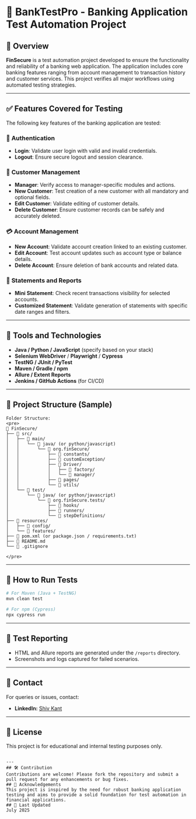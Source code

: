 # 🏦 **BankTestPro - Banking Application Test Automation Project**

## 📌 **Overview**

**FinSecure** is a test automation project developed to ensure the functionality and reliability of a banking web application. The application includes core banking features ranging from account management to transaction history and customer services. This project verifies all major workflows using automated testing strategies.

---

## ✅ **Features Covered for Testing**

The following key features of the banking application are tested:

### 🔐 **Authentication**
- **Login**: Validate user login with valid and invalid credentials.
- **Logout**: Ensure secure logout and session clearance.

### 👤 **Customer Management**
- **Manager**: Verify access to manager-specific modules and actions.
- **New Customer**: Test creation of a new customer with all mandatory and optional fields.
- **Edit Customer**: Validate editing of customer details.
- **Delete Customer**: Ensure customer records can be safely and accurately deleted.

### 💳 **Account Management**
- **New Account**: Validate account creation linked to an existing customer.
- **Edit Account**: Test account updates such as account type or balance details.
- **Delete Account**: Ensure deletion of bank accounts and related data.

### 📄 **Statements and Reports**
- **Mini Statement**: Check recent transactions visibility for selected accounts.
- **Customized Statement**: Validate generation of statements with specific date ranges and filters.

---

## 🧪 **Tools and Technologies**

- **Java / Python / JavaScript** (specify based on your stack)
- **Selenium WebDriver** / **Playwright** / **Cypress**
- **TestNG / JUnit / PyTest**
- **Maven / Gradle / npm**
- **Allure / Extent Reports**
- **Jenkins / GitHub Actions** (for CI/CD)

---

## 📂 Project Structure (Sample)
```
Folder Structure:
<pre>
📂 FinSecure/
├── 📂 src/
│   ├── 📂 main/
│   │   └── 📂 java/ (or python/javascript)
│   │       └── 📂 org.finSecure/
│   │           ├── 📂 constants/
│   │           ├── 📂 customException/
│   │           ├── 📂 Driver/
│   │           │   ├── 📂 factory/
│   │           │   └── 📂 manager/
│   │           ├── 📂 pages/
│   │           └── 📂 utils/
│   └── 📂 test/
│       └── 📂 java/ (or python/javascript)
│           └── 📂 org.finSecure.tests/
│               ├── 📂 hooks/
│               ├── 📂 runners/
│               └── 📂 stepDefinitions/
├── 📂 resources/
│   ├── 📂 config/
│   └── 📂 features/
├── 📄 pom.xml (or package.json / requirements.txt)
├── 📄 README.md
└── 📄 .gitignore

</pre>
```

---

## 🚀 How to Run Tests

```bash
# For Maven (Java + TestNG)
mvn clean test

# For npm (Cypress)
npx cypress run
```

---

## 📝 Test Reporting

- HTML and Allure reports are generated under the `/reports` directory.
- Screenshots and logs captured for failed scenarios.

---

## 📧 Contact

For queries or issues, contact:

- **LinkedIn:** [Shiv Kant](https://www.linkedin.com/in/shivkantkumar/)

---

## 📄 License

This project is for educational and internal testing purposes only.

```

---
## 🛠️ Contribution
Contributions are welcome! Please fork the repository and submit a pull request for any enhancements or bug fixes.
## 📜 Acknowledgements
This project is inspired by the need for robust banking application testing and aims to provide a solid foundation for test automation in financial applications.
## 📅 Last Updated
July 2025